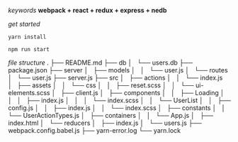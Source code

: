 *keywords*
**webpack + react + redux + express + nedb**

*get started*

```
yarn install

npm run start

```

*file structure*
.
├── README.md
├── db
│   └── users.db
├── package.json
├── server
│   ├── models
│   │   └── user.js
│   └── routes
│       └── user.js
├── server.js
├── src
│   ├── actions
│   │   └── index.js
│   ├── assets
│   │   └── css
│   │       ├── reset.scss
│   │       └── ui-elements.scss
│   ├── client.js
│   ├── components
│   │   ├── Loading
│   │   │   ├── index.js
│   │   │   └── index.scss
│   │   └── UserList
│   │       ├── config.js
│   │       ├── index.js
│   │       └── index.scss
│   ├── constants
│   │   └── UserActionTypes.js
│   ├── containers
│   │   └── App.js
│   ├── index.html
│   └── reducers
│       ├── index.js
│       └── users.js
├── webpack.config.babel.js
├── yarn-error.log
└── yarn.lock
